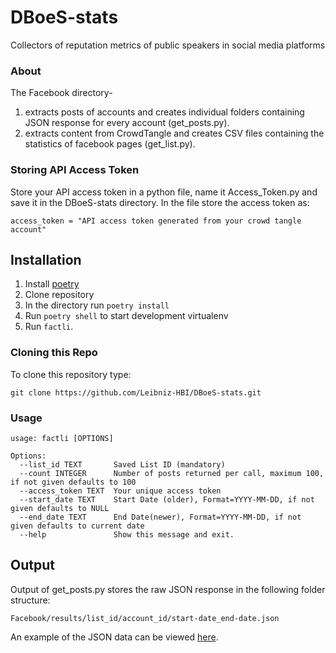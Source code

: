 # DBoeS-stats
Collectors of reputation metrics of public speakers in social media platforms 

### About

The Facebook directory-

1. extracts posts of accounts and creates individual folders containing JSON response for every account (get_posts.py). 
2. extracts content from CrowdTangle and creates CSV files containing the statistics of facebook pages (get_list.py). 

### Storing API Access Token 

Store your API access token in a python file, name it Access_Token.py and save it in the DBoeS-stats directory.
In the file store the access token as:
```
access_token = "API access token generated from your crowd tangle account"
```
## Installation
1. Install [poetry](https://python-poetry.org/docs/#installation)
2. Clone repository
3. In the directory run `poetry install`
4. Run `poetry shell` to start development virtualenv
5. Run `factli`.

### Cloning this Repo

To clone this repository type:

```
git clone https://github.com/Leibniz-HBI/DBoeS-stats.git
```
### Usage
```
usage: factli [OPTIONS]

Options:
  --list_id TEXT       Saved List ID (mandatory)
  --count INTEGER      Number of posts returned per call, maximum 100, if not given defaults to 100
  --access_token TEXT  Your unique access token
  --start_date TEXT    Start Date (older), Format=YYYY-MM-DD, if not given defaults to NULL
  --end_date TEXT      End Date(newer), Format=YYYY-MM-DD, if not given defaults to current date
  --help               Show this message and exit.
```

## Output

Output of get_posts.py stores the raw JSON response in the following folder structure:


`Facebook/results/list_id/account_id/start-date_end-date.json`

An example of the JSON data can be viewed [here](https://github.com/CrowdTangle/API/wiki/Posts).





